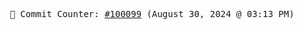 <p align="center">
    <samp>
        📮 Commit Counter: <a href="https://github.com/Javascript-void0/Javascript-void0/commits/main">#100099</a> (August 30, 2024 @ 03:13 PM)
    </samp>
</p>